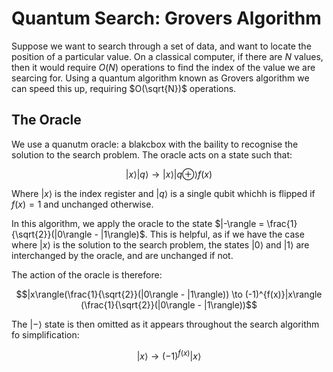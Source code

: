 # Quantum Search: Grovers Algorithm

Suppose we want to search through a set of data, and want to locate the position of a particular value. On a classical computer, if there are $N$ values, then it would require $O(N)$ operations to find the index of the value we are searcing for. Using a quantum algorithm known as Grovers algorithm we can speed this up, requiring $O(\sqrt{N})$ operations.

## The Oracle

We use a quanutm oracle: a blakcbox with the baility to recognise the solution to the search problem. The oracle acts on a state such that:

$$|x\rangle|q\rangle \to |x\rangle|q \oplus \rangle f(x)$$

Where $|x\rangle$ is the index register and $|q\rangle$ is a single qubit whichh is flipped if $f(x) = 1$ and unchanged otherwise.


In this algorithm, we apply the oracle to the state $|-\rangle = \frac{1}{\sqrt{2}}(|0\rangle - |1\rangle)$. This is helpful, as if we have the case where $|x\rangle$ is the solution to the search problem, the states $|0\rangle$ and $|1\rangle$ are interchanged by the oracle, and are unchanged if not.

The action of the oracle is therefore:

$$|x\rangle(\frac{1}{\sqrt{2}}(|0\rangle - |1\rangle)) \to (-1)^{f(x)}|x\rangle (\frac{1}{\sqrt{2}}(|0\rangle - |1\rangle))$$


The $|-\rangle$ state is then omitted as it appears throughout the search algorithm fo simplification:

$$|x\rangle\to (-1)^{f(x)}|x\rangle$$
